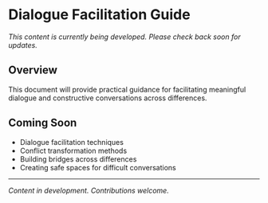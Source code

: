 # Dialogue Facilitation Guide

*This content is currently being developed. Please check back soon for updates.*

## Overview

This document will provide practical guidance for facilitating meaningful dialogue and constructive conversations across differences.

## Coming Soon

- Dialogue facilitation techniques
- Conflict transformation methods
- Building bridges across differences
- Creating safe spaces for difficult conversations

---

*Content in development. Contributions welcome.*
